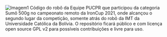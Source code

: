 
![Imagem1](https://user-images.githubusercontent.com/15803308/109646900-6ef68700-7b37-11eb-8b4c-c165f9616652.png)
Código do robô da Equipe PUCPR que participou da categoria Sumô 500g no campeonato remoto da IronCup 2021, onde alcançou o segundo lugar da competição, somente atrás do robô da IMT da Universidade Católica da Bolívia. O repositório ficará público e com licença open source GPL v2 para possíveis contribuições e livre para uso.
